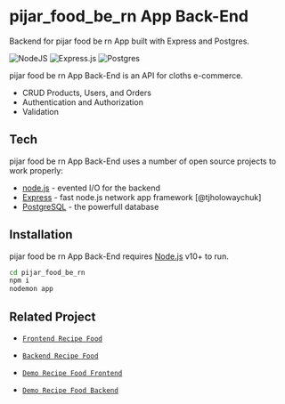 # pijar_food_be_rn App Back-End

Backend for pijar food be rn App built with Express and Postgres.

![NodeJS](https://img.shields.io/badge/node.js-6DA55F?style=for-the-badge&logo=node.js&logoColor=white) 
![Express.js](https://img.shields.io/badge/express.js-%23404d59.svg?style=for-the-badge&logo=express&logoColor=%2361DAFB) 
![Postgres](https://img.shields.io/badge/postgres-%23316192.svg?style=for-the-badge&logo=postgresql&logoColor=white)

pijar food be rn App Back-End is an API for cloths e-commerce.

- CRUD Products, Users, and Orders
- Authentication and Authorization
- Validation

## Tech

pijar food be rn App Back-End uses a number of open source projects to work properly:

- [node.js](https://nodejs.org/) - evented I/O for the backend
- [Express](https://expressjs.com/) - fast node.js network app framework [@tjholowaychuk]
- [PostgreSQL](https://www.postgresql.org/) - the powerfull database

## Installation

pijar food be rn App Back-End requires [Node.js](https://nodejs.org/) v10+ to run.

```sh
cd pijar_food_be_rn
npm i
nodemon app
```
## Related Project

- [`Frontend Recipe Food`](https://github.com/MuhammadSonySetiawan/pijar-food-rn-fe)

- [`Backend Recipe Food`](https://github.com/MuhammadSonySetiawan/pijar_food_be_rn)

- [`Demo Recipe Food Frontend`]()

- [`Demo Recipe Food Backend`](https://pijar-food-be.onrender.com/v1)
